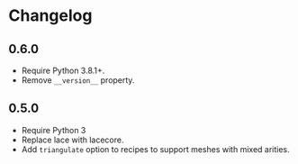 # Changelog

## 0.6.0

- Require Python 3.8.1+.
- Remove `__version__` property.


## 0.5.0

- Require Python 3
- Replace lace with lacecore.
- Add `triangulate` option to recipes to support meshes with mixed arities.
